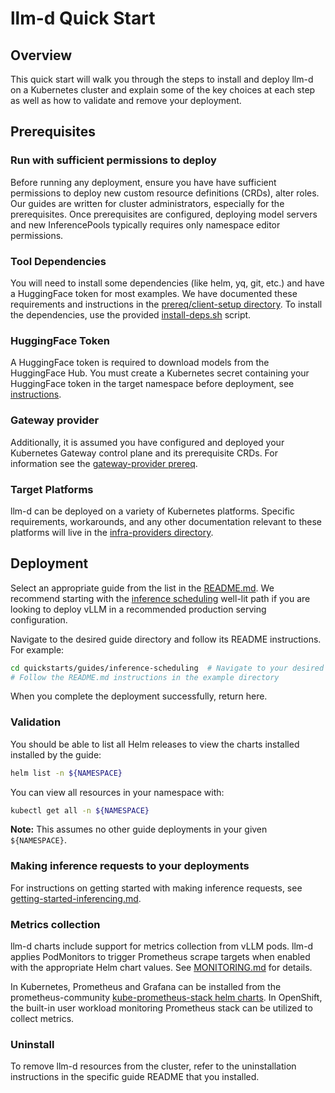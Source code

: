 # llm-d Quick Start

## Overview

This quick start will walk you through the steps to install and deploy llm-d on a Kubernetes cluster and explain some of the key choices at each step as well as how to validate and remove your deployment.

## Prerequisites

### Run with sufficient permissions to deploy

Before running any deployment, ensure you have have sufficient permissions to deploy new custom resource definitions (CRDs), alter roles. Our guides are written for cluster administrators, especially for the prerequisites. Once prerequisites are configured, deploying model servers and new InferencePools typically requires only namespace editor permissions.

### Tool Dependencies

You will need to install some dependencies (like helm, yq, git, etc.) and have a HuggingFace token for most examples. We have documented these requirements and instructions in the [prereq/client-setup directory](./prereq/client-setup/README.md). To install the dependencies, use the provided [install-deps.sh](./prereq/client-setup/install-deps.sh) script.

### HuggingFace Token

A HuggingFace token is required to download models from the HuggingFace Hub. You must create a Kubernetes secret containing your HuggingFace token in the target namespace before deployment, see [instructions](./prereq/client-setup/README.md#huggingface-token).

### Gateway provider

Additionally, it is assumed you have configured and deployed your Kubernetes Gateway control plane and its prerequisite CRDs. For information see the [gateway-provider prereq](./prereq/gateway-provider/README.md).

### Target Platforms

llm-d can be deployed on a variety of Kubernetes platforms. Specific requirements, workarounds, and any other documentation relevant to these platforms will live in the [infra-providers directory](../docs/infra-providers/).

## Deployment

Select an appropriate guide from the list in the [README.md](./README.md). We recommend starting with the [inference scheduling](./inference-scheduling/README.md) well-lit path if you are looking to deploy vLLM in a recommended production serving configuration.

Navigate to the desired guide directory and follow its README instructions. For example:

```bash
cd quickstarts/guides/inference-scheduling  # Navigate to your desired example directory
# Follow the README.md instructions in the example directory
```

When you complete the deployment successfully, return here.

### Validation

You should be able to list all Helm releases to view the charts installed installed by the guide:

```bash
helm list -n ${NAMESPACE}
```

You can view all resources in your namespace with:

```bash
kubectl get all -n ${NAMESPACE}
```

**Note:** This assumes no other guide deployments in your given `${NAMESPACE}`.

### Making inference requests to your deployments

For instructions on getting started with making inference requests, see [getting-started-inferencing.md](../docs/getting-started-inferencing.md).

### Metrics collection

llm-d charts include support for metrics collection from vLLM pods. llm-d applies PodMonitors to trigger Prometheus
scrape targets when enabled with the appropriate Helm chart values. See [MONITORING.md](./prereq/monitoring/README.md) for details.

In Kubernetes, Prometheus and Grafana can be installed from the prometheus-community
[kube-prometheus-stack helm charts](https://github.com/prometheus-community/helm-charts/tree/main/charts/kube-prometheus-stack). In OpenShift, the built-in user workload monitoring Prometheus stack can be utilized to collect metrics.

### Uninstall

To remove llm-d resources from the cluster, refer to the uninstallation instructions in the specific guide README that you installed.
